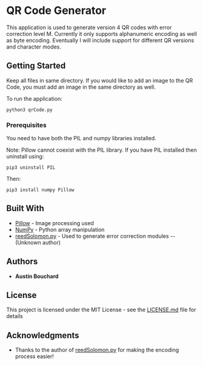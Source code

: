 # QR Code Generator

This application is used to generate version 4 QR codes with error correction level M. Currently it only supports alphanumeric encoding as well as byte encoding. Eventually I will include support for different QR versions and character modes.

## Getting Started

Keep all files in same directory. If you would like to add an image to the QR Code, you must add an image in the same directory as well.

To run the application:
```
python3 qrCode.py
```

### Prerequisites

You need to have both the PIL and numpy libraries installed.

Note: Pillow cannot coexist with the PIL library. If you have PIL installed then uninstall using:
```
pip3 uninstall PIL
```

Then:
```
pip3 install numpy Pillow
```

## Built With

* [Pillow](https://python-pillow.org) - Image processing used
* [NumPy](http://www.numpy.org) - Python array manipulation
* [reedSolomon.py](https://rextester.com/ZMBYT68318) - Used to generate error correction modules -- (Unknown author)


## Authors

* **Austin Bouchard**


## License

This project is licensed under the MIT License - see the [LICENSE.md](LICENSE.md) file for details

## Acknowledgments

* Thanks to the author of [reedSolomon.py](QRGenerator/reedSolomon.py) for making the encoding process easier!
